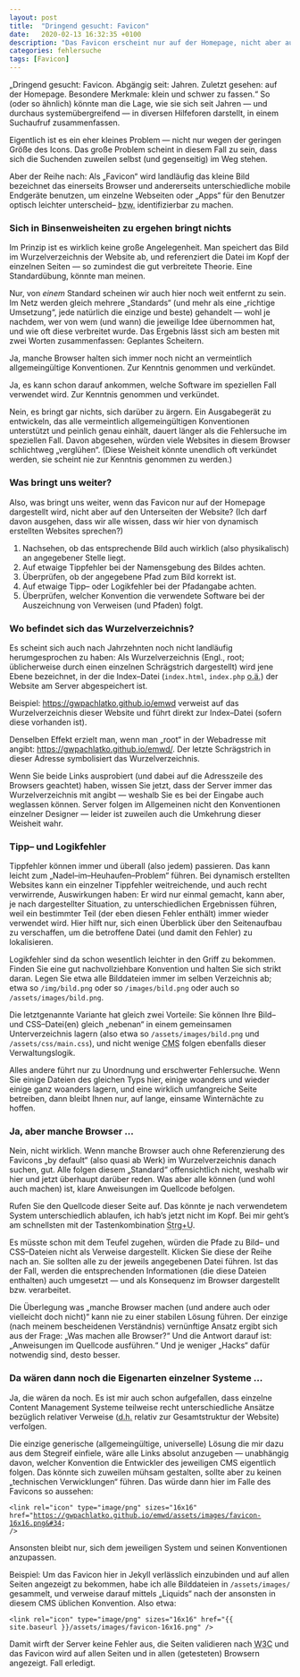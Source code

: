 ```yaml
---
layout: post
title:  "Dringend gesucht: Favicon"
date:   2020-02-13 16:32:35 +0100
description: "Das Favicon erscheint nur auf der Homepage, nicht aber auf den Unterseiten? Dann sagen Sie dem Browser, wo’s lang geht."
categories: fehlersuche
tags: [Favicon]
---
```

„Dringend gesucht: Favicon. Abgängig seit: Jahren. Zuletzt gesehen: auf der Homepage. Besondere Merkmale: klein und schwer zu fassen.“ So (oder so ähnlich) könnte man die Lage, wie sie sich seit Jahren — und durchaus systemübergreifend — in diversen Hilfeforen darstellt, in einem Suchaufruf zusammenfassen.<!--more-->

Eigentlich ist es ein eher kleines Problem — nicht nur wegen der geringen Größe des Icons. Das große Problem scheint in diesem Fall zu sein, dass sich die Suchenden zuweilen selbst (und gegenseitig) im Weg stehen.

Aber der Reihe nach: Als „Favicon“ wird landläufig das kleine Bild bezeichnet das einerseits Browser und andererseits unterschiedliche mobile Endgeräte benutzen, um einzelne Webseiten oder „Apps“ für den Benutzer optisch leichter unterscheid– <abbr title="beziehungsweise">bzw.</abbr> identifizierbar zu machen.

<h3>Sich in Binsenweisheiten zu ergehen bringt nichts</h3>
Im Prinzip ist es wirklich keine große Angelegenheit. Man speichert das Bild im Wurzelverzeichnis der Website ab, und referenziert die Datei im Kopf der einzelnen Seiten — so zumindest die gut verbreitete Theorie. Eine Standardübung, könnte man meinen.

Nur, von <em>einem</em> Standard scheinen wir auch hier noch weit entfernt zu sein. Im Netz werden gleich mehrere „Standards“ (und mehr als eine „richtige Umsetzung“, jede natürlich die einzige und beste) gehandelt — wohl je nachdem, wer von wem (und wann) die jeweilige Idee übernommen hat, und wie oft diese verbreitet wurde. Das Ergebnis lässt sich am besten mit zwei Worten zusammenfassen: Geplantes Scheitern.

Ja, manche Browser halten sich immer noch nicht an vermeintlich allgemeingültige Konventionen. Zur Kenntnis genommen und verkündet.

Ja, es kann schon darauf ankommen, welche Software im speziellen Fall verwendet wird. Zur Kenntnis genommen und verkündet.

Nein, es bringt gar nichts, sich darüber zu ärgern. Ein Ausgabegerät zu entwickeln, das alle vermeintlich allgemeingültigen Konventionen unterstützt und peinlich genau einhält, dauert länger als die Fehlersuche im speziellen Fall. Davon abgesehen, würden viele Websites in diesem Browser schlichtweg „verglühen“. (Diese Weisheit könnte unendlich oft verkündet werden, sie scheint nie zur Kenntnis genommen zu werden.)

<h3>Was bringt uns weiter?</h3>

Also, was bringt uns weiter, wenn das Favicon nur auf der Homepage dargestellt wird, nicht aber auf den Unterseiten der Website? (Ich darf davon ausgehen, dass wir alle wissen, dass wir hier von dynamisch erstellten Websites sprechen?)

<ol>
  <li>Nachsehen, ob das entsprechende Bild auch wirklich (also physikalisch) an angegebener Stelle liegt.</li>
  <li>Auf etwaige Tippfehler bei der Namensgebung des Bildes achten.</li>
  <li>Überprüfen, ob der angegebene Pfad zum Bild korrekt ist.</li>
  <li>Auf etwaige Tipp– oder Logikfehler bei der Pfadangabe achten.</li>
  <li>Überprüfen, welcher Konvention die verwendete Software bei der Auszeichnung von Verweisen (und Pfaden) folgt.</li>
</ol>

<h3>Wo befindet sich das Wurzelverzeichnis?</h3>

Es scheint sich auch nach Jahrzehnten noch nicht landläufig herumgesprochen zu haben: Als Wurzelverzeichnis (<abbr>Engl.</abbr>, root; üblicherweise durch einen einzelnen Schrägstrich dargestellt) wird jene Ebene bezeichnet, in der die Index–Datei (<code>index.html</code>, <code>index.php</code> <abbr title="oder ähnliches">o.ä.</abbr>) der Website am Server abgespeichert ist.

Beispiel: <a title="Verweis auf die Startseite dieser Website" href="https://gwpachlatko.github.io/emwd">https://gwpachlatko.github.io/emwd</a> verweist auf das Wurzelverzeichnis dieser Website und führt direkt zur Index–Datei (sofern diese vorhanden ist).

Denselben Effekt erzielt man, wenn man „root“ in der Webadresse mit angibt: <a title="Verweis auf die Startseite dieser Website" href="https://gwpachlatko.github.io/emwd/">https://gwpachlatko.github.io/emwd/</a>. Der letzte Schrägstrich in dieser Adresse symbolisiert das Wurzelverzeichnis.

Wenn Sie beide Links ausprobiert (und dabei auf die Adresszeile des Browsers geachtet) haben, wissen Sie jetzt, dass der Server immer das Wurzelverzeichnis mit angibt — weshalb Sie es bei der Eingabe auch weglassen können. Server folgen im Allgemeinen nicht den Konventionen einzelner Designer — leider ist zuweilen auch die Umkehrung dieser Weisheit wahr.

<h3>Tipp– und Logikfehler</h3>

Tippfehler können immer und überall (also jedem) passieren. Das kann leicht zum „Nadel–im–Heuhaufen–Problem“ führen. Bei dynamisch erstellten Websites kann ein einzelner Tippfehler weitreichende, und auch recht verwirrende, Auswirkungen haben: Er wird nur einmal gemacht, kann aber, je nach dargestellter Situation, zu unterschiedlichen Ergebnissen führen, weil ein bestimmter Teil (der eben diesen Fehler enthält) immer wieder verwendet wird. Hier hilft nur, sich einen Überblick über den Seitenaufbau zu verschaffen, um die betroffene Datei (und damit den Fehler) zu lokalisieren.

Logikfehler sind da schon wesentlich leichter in den Griff zu bekommen. Finden Sie eine gut nachvollziehbare Konvention und halten Sie sich strikt daran. Legen Sie etwa alle Bilddateien immer im selben Verzeichnis ab; etwa so <code>/img/bild.png</code> oder so <code>/images/bild.png</code> oder auch so <code>/assets/images/bild.png</code>.

Die letztgenannte Variante hat gleich zwei Vorteile: Sie können Ihre Bild– und <abbr>CSS</abbr>–Datei(en) gleich „nebenan“ in einem gemeinsamen Unterverzeichnis lagern (also etwa so <code>/assets/images/bild.png</code> und <code>/assets/css/main.css</code>), und nicht wenige <abbr title="Content Management Systeme">CMS</abbr> folgen ebenfalls dieser Verwaltungslogik.

Alles andere führt nur zu Unordnung und erschwerter Fehlersuche. Wenn Sie einige Dateien des gleichen Typs hier, einige woanders und wieder einige ganz woanders lagern, und eine wirklich umfangreiche Seite betreiben, dann bleibt Ihnen nur, auf lange, einsame Winternächte zu hoffen.

<h3>Ja, aber manche Browser …</h3>

Nein, nicht wirklich. Wenn manche Browser auch ohne Referenzierung des Favicons „by default“ (also quasi ab Werk) im Wurzelverzeichnis danach suchen, gut. Alle folgen diesem „Standard“ offensichtlich nicht, weshalb wir hier und jetzt überhaupt darüber reden. Was aber alle können (und wohl auch machen) ist, klare Anweisungen im Quellcode befolgen.

Rufen Sie den Quellcode dieser Seite auf. Das könnte je nach verwendetem System unterschiedlich ablaufen, ich hab’s jetzt nicht im Kopf. Bei mir geht’s am schnellsten mit der Tastenkombination <abbr title="Steuerung (ganz unten links) und den Buchstaben u gemeinsam drücken">Strg+U</abbr>.

Es müsste schon mit dem Teufel zugehen, würden die Pfade zu Bild– und <abbr>CSS</abbr>–Dateien nicht als Verweise dargestellt. Klicken Sie diese der Reihe nach an. Sie sollten alle zu der jeweils angegebenen Datei führen. Ist das der Fall, werden die entsprechenden Informationen (die diese Dateien enthalten) auch umgesetzt — und als Konsequenz im Browser dargestellt <abbr>bzw.</abbr> verarbeitet.

Die Überlegung was „manche Browser machen (und andere auch oder vielleicht doch nicht)“ kann nie zu einer stabilen Lösung führen. Der einzige (nach meinem bescheidenen Verständnis) vernünftige Ansatz ergibt sich aus der Frage: „Was machen alle Browser?“ Und die Antwort darauf ist: „Anweisungen im Quellcode ausführen.“ Und je weniger „Hacks“ dafür notwendig sind, desto besser.

<h3>Da wären dann noch die Eigenarten einzelner Systeme …</h3>

Ja, die wären da noch. Es ist mir auch schon aufgefallen, dass einzelne Content Management Systeme teilweise recht unterschiedliche Ansätze bezüglich relativer Verweise (<abbr title="das heißt">d.h.</abbr> relativ zur Gesamtstruktur der Website) verfolgen.

Die einzige generische (allgemeingültige, universelle) Lösung die mir dazu aus dem Stegreif einfiele, wäre alle Links absolut anzugeben — unabhängig davon, welcher Konvention die Entwickler des jeweiligen <abbr>CMS</abbr> eigentlich folgen. Das könnte sich zuweilen mühsam gestalten, sollte aber zu keinen „technischen Verwicklungen“ führen. Das würde dann hier im Falle des Favicons so aussehen:

<code>&lt;link rel=&#34;icon&#34; type=&#34;image&#47;png&#34; sizes=&#34;16x16&#34; href=&#34;https://gwpachlatko.github.io/emwd/assets/images/favicon-16x16.png&#34; &#47;&gt;</code>

Ansonsten bleibt nur, sich dem jeweiligen System und seinen Konventionen anzupassen.

Beispiel: Um das Favicon hier in Jekyll verlässlich einzubinden und auf allen Seiten angezeigt zu bekommen, habe ich alle Bilddateien in <code>&#47;assets&#47;images&#47;</code> gesammelt, und verweise darauf mittels „Liquids“ nach der ansonsten in diesem <abbr>CMS</abbr> üblichen Konvention. Also etwa:

<code>&lt;link rel=&#34;icon&#34; type=&#34;image/png&#34; sizes=&#34;16x16&#34; href=&#34;&#123;&#123; site.baseurl &#125;&#125;&#47;assets&#47;images&#47;favicon-16x16.png&#34; &#47;&gt;</code>

Damit wirft der Server keine Fehler aus, die Seiten validieren nach <abbr title="World Wide Web Consortium; die Organisation, die Empfehlungen für Webstandards ausspricht">W3C</abbr> und das Favicon wird auf allen Seiten und in allen (getesteten) Browsern angezeigt. Fall erledigt.
